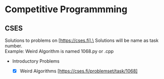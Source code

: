 <!-- -->
# Competitive Programmming
## CSES
Solutions to problems on [https://cses.fi].\
Solutions will be name as task number.\
Example: Weird Algorithm is named 1068.py or .cpp
* Introductory Problems
    * [x] Weird Algorithms [https://cses.fi/problemset/task/1068]
    
